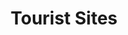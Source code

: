 ---
layout: post 
title: Tourist Sites
description: Popular Destinations for Poway/SD Travel
permalink: /EventCalendar/
menu: nav/home.html
hide: true
---    